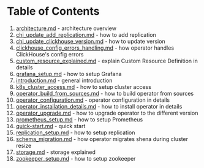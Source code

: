 # Table of Contents
1. [architecture.md](./architecture.md) - architecture overview
1. [chi_update_add_replication.md](./chi_update_add_replication.md) - how to add replication
1. [chi_update_clickhouse_version.md](./chi_update_clickhouse_version.md) - how to update version
1. [clickhouse_config_errors_handling.md](./clickhouse_config_errors_handling.md) - how operator handles ClickHouse's config errors
1. [custom_resource_explained.md](./custom_resource_explained.md) - explain Custom Resource Definition in details
1. [grafana_setup.md](./grafana_setup.md) - how to setup Grafana
1. [introduction.md](./introduction.md) - general introduction
1. [k8s_cluster_access.md](./k8s_cluster_access.md) - how to setup cluster access
1. [operator_build_from_sources.md](./operator_build_from_sources.md) - how to build operator from sources
1. [operator_configuration.md](./operator_configuration.md) - operator configuration in details
1. [operator_installation_details.md](./operator_installation_details.md) - how to install operator in details
1. [operator_upgrade.md](./operator_upgrade.md) - how to upgrade operator to the different version
1. [prometheus_setup.md](./prometheus_setup.md) - how to setup Prometheus
1. [quick-start.md](./quick-start.md) - quick start
1. [replication_setup.md](./replication_setup.md) - how to setup replication
1. [schema_migration.md](./schema_migration.md) - how operator migrates shena during cluster resize
1. [storage.md](./storage.md) - storage explained
1. [zookeeper_setup.md](./zookeeper_setup.md) - how to setup zookeeper
